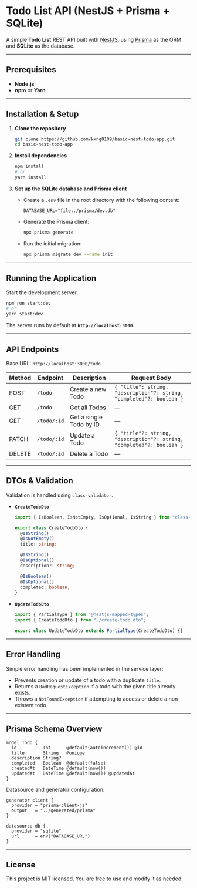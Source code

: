 # Todo List API (NestJS + Prisma + SQLite)

A simple **Todo List** REST API built with [NestJS](https://nestjs.com/), using [Prisma](https://www.prisma.io/) as the ORM and **SQLite** as the database.

---

## Prerequisites

* **Node.js**
* **npm** or **Yarn**

---

## Installation & Setup

1. **Clone the repository**

   ```bash
   git clone https://github.com/kxng0109/basic-nest-todo-app.git
   cd basic-nest-todo-app
   ```

2. **Install dependencies**

   ```bash
   npm install
   # or
   yarn install
   ```

3. **Set up the SQLite database and Prisma client**

   * Create a `.env` file in the root directory with the following content:

     ```env
     DATABASE_URL="file:./prisma/dev.db"
     ```

   * Generate the Prisma client:

     ```bash
     npx prisma generate
     ```

   * Run the initial migration:

     ```bash
     npx prisma migrate dev --name init
     ```

---

## Running the Application

Start the development server:

```bash
npm run start:dev
# or
yarn start:dev
```

The server runs by default at **`http://localhost:3000`**.

---

## API Endpoints

Base URL: `http://localhost:3000/todo`

| Method | Endpoint    | Description             | Request Body                                                          |
| ------ | ----------- | ----------------------- | --------------------------------------------------------------------- |
| POST   | `/todo`     | Create a new Todo       | `{ "title": string, "description"?: string, "completed"?: boolean }`  |
| GET    | `/todo`     | Get all Todos           | —                                                                     |
| GET    | `/todo/:id` | Get a single Todo by ID | —                                                                     |
| PATCH  | `/todo/:id` | Update a Todo           | `{ "title"?: string, "description"?: string, "completed"?: boolean }` |
| DELETE | `/todo/:id` | Delete a Todo           | —                                                                     |

---

## DTOs & Validation

Validation is handled using `class-validator`.

* **`CreateTodoDto`**

  ```ts
  import { IsBoolean, IsNotEmpty, IsOptional, IsString } from "class-validator";

  export class CreateTodoDto {
    @IsString()
    @IsNotEmpty()
    title: string;

    @IsString()
    @IsOptional()
    description?: string;

    @IsBoolean()
    @IsOptional()
    completed: boolean;
  }
  ```

* **`UpdateTodoDto`**

  ```ts
  import { PartialType } from "@nestjs/mapped-types";
  import { CreateTodoDto } from "./create-todo.dto";

  export class UpdateTodoDto extends PartialType(CreateTodoDto) {}
  ```

---

## Error Handling

Simple error handling has been implemented in the service layer:

* Prevents creation or update of a todo with a duplicate `title`.
* Returns a `BadRequestException` if a todo with the given title already exists.
* Throws a `NotFoundException` if attempting to access or delete a non-existent todo.

---

## Prisma Schema Overview

```prisma
model Todo {
  id          Int      @default(autoincrement()) @id
  title       String   @unique
  description String?
  completed   Boolean  @default(false)
  createdAt   DateTime @default(now())
  updatedAt   DateTime @default(now()) @updatedAt
}
```

Datasource and generator configuration:

```prisma
generator client {
  provider = "prisma-client-js"
  output   = "../generated/prisma"
}

datasource db {
  provider = "sqlite"
  url      = env("DATABASE_URL")
}
```

---

## License

This project is MIT licensed. You are free to use and modify it as needed.

